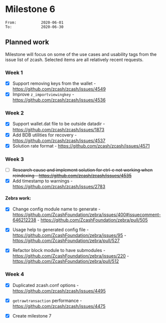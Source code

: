 # Milestone 6

```
From:           2020-06-01
To:             2020-06-30
```

## Planned work

Milestone will focus on some of the use cases and usability tags from the issue list of zcash. Selected items are all relatively recent requests.

### Week 1

- [x] Support removing keys from the wallet - https://github.com/zcash/zcash/issues/4549
- [x] Improve `z_importviewingkey` - https://github.com/zcash/zcash/issues/4536

### Week 2

- [x] Support wallet.dat file to be outside datadir - https://github.com/zcash/zcash/issues/1873
- [x] Add BDB utilities for recovery - https://github.com/zcash/zcash/issues/4537
- [x] Solution rate format - https://github.com/zcash/zcash/issues/4571

### Week 3

- [ ] <strike>Research cause and implement solution for ctrl-c not working when reindexing - https://github.com/zcash/zcash/issues/4535</strike>
- [x] Add timestamp to warnings - https://github.com/zcash/zcash/issues/2783

#### Zebra work:

- [x] Change config module name to generate - https://github.com/ZcashFoundation/zebra/issues/400#issuecomment-646212238 - https://github.com/ZcashFoundation/zebra/pull/505
- [x] Usage help to generated config file - https://github.com/ZcashFoundation/zebra/issues/95 - https://github.com/ZcashFoundation/zebra/pull/527 
- [x] Refactor block module to have submodules - https://github.com/ZcashFoundation/zebra/issues/220 - https://github.com/ZcashFoundation/zebra/pull/512


### Week 4

- [x] Duplicated zcash.conf options - https://github.com/zcash/zcash/issues/4495
- [x] `getrawtransaction` performance - https://github.com/zcash/zcash/issues/4475
- [x] Create milestone 7

